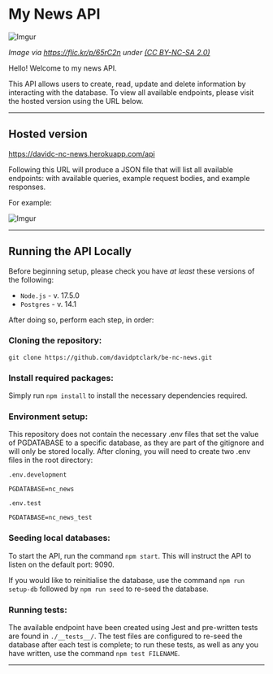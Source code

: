 # My News API

![Imgur](https://i.imgur.com/YmjOXbH.jpg)

_Image via https://flic.kr/p/65rC2n under [(CC BY-NC-SA 2.0)](https://creativecommons.org/licenses/by-nc-sa/2.0/)_

Hello! Welcome to my news API.

This API allows users to create, read, update and delete information by interacting with the database. To view all available endpoints, please visit the hosted version using the URL below.

---

## Hosted version

https://davidc-nc-news.herokuapp.com/api

Following this URL will produce a JSON file that will list all available endpoints: with available queries, example request bodies, and example responses.

For example:

![Imgur](https://i.imgur.com/UXPAooX.png)

---

## Running the API Locally

Before beginning setup, please check you have _at least_ these versions of the following:

- `Node.js` - v. 17.5.0
- `Postgres` - v. 14.1

After doing so, perform each step, in order:

### Cloning the repository:

```
git clone https://github.com/davidptclark/be-nc-news.git
```

### Install required packages:

Simply run `npm install` to install the necessary dependencies required.

### Environment setup:

This repository does not contain the necessary .env files that set the value of PGDATABASE to a specific database, as they are part of the gitignore and will only be stored locally. After cloning, you will need to create two .env files in the root directory:

`.env.development`

```
PGDATABASE=nc_news
```

`.env.test`

```
PGDATABASE=nc_news_test
```

### Seeding local databases:

To start the API, run the command `npm start`. This will instruct the API to listen on the default port: 9090.

If you would like to reinitialise the database, use the command `npm run setup-db` followed by `npm run seed` to re-seed the database.

### Running tests:

The available endpoint have been created using Jest and pre-written tests are found in `./__tests__/`. The test files are configured to re-seed the database after each test is complete; to run these tests, as well as any you have written, use the command `npm test FILENAME`.

---
